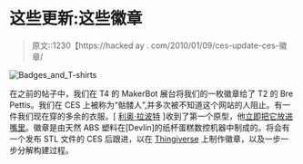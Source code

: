 # 这些更新:这些徽章

> 原文::1230【https://hacked ay . com/2010/01/09/ces-update-ces-徽章/

![](img/44c1e8276e2bb2d9059d31969c3b32ad.png "Badges_and_T-shirts")

在之前的帖子中，我们在 T4 的 MakerBot 展台将我们的一枚徽章给了 T2 的 Bre Pettis。我们在 CES 上被称为“骷髅人”,并多次被不知道这个网站的人阻止。有一件我们现在穿的多余的衣服。[ [利奥·拉波特](http://leoville.com/) ]收到了第一个原型，他[立即把它放进嘴里](http://hackaday.com/2010/01/09/ces-famous-people-at-ces/)。徽章是由天然 ABS 塑料在[Devlin]的纸杯蛋糕数控机器中制成的。将会有一个发布 STL 文件的 CES 后跟进，以在 [Thingiverse](http://www.thingiverse.com) 上制作徽章，以及一步一步分解构建过程。